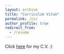 ```yaml
---
layout: archive
title: "Curriculum Vitae"
permalink: /cv/
author_profile: true
redirect_from:
  - /resume
---
```

Click [here]( https://github.com/manfredinid/manfredinid.github.io/raw/master/files/Curriculum_Vitae.pdf) for my C.V.  :)


<object src="https://github.com/manfredinid/manfredinid.github.io/raw/master/files/Curriculum_Vitae.pdf" width="100%" height="100%"></object>

#<iframe src="https://github.com/manfredinid/manfredinid.github.io/raw/master/files/Curriculum_Vitae.pdf" 
#style="width:600px; height:500px;" frameborder="0"></iframe>



